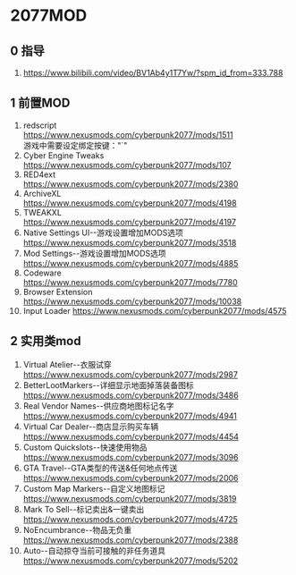 # 2077MOD
## 0 指导
1. https://www.bilibili.com/video/BV1Ab4y1T7Yw/?spm_id_from=333.788  

## 1 前置MOD
1. redscript  
https://www.nexusmods.com/cyberpunk2077/mods/1511  
游戏中需要设定绑定按键："`"
2. Cyber Engine Tweaks  
https://www.nexusmods.com/cyberpunk2077/mods/107
3. RED4ext  
https://www.nexusmods.com/cyberpunk2077/mods/2380
4. ArchiveXL  
https://www.nexusmods.com/cyberpunk2077/mods/4198
5. TWEAKXL  
https://www.nexusmods.com/cyberpunk2077/mods/4197
6. Native Settings UI--游戏设置增加MODS选项  
https://www.nexusmods.com/cyberpunk2077/mods/3518
7. Mod Settings--游戏设置增加MODS选项  
https://www.nexusmods.com/cyberpunk2077/mods/4885
8. Codeware  
https://www.nexusmods.com/cyberpunk2077/mods/7780
9. Browser Extension  
https://www.nexusmods.com/cyberpunk2077/mods/10038
10. Input Loader
https://www.nexusmods.com/cyberpunk2077/mods/4575

## 2 实用类mod
1. Virtual Atelier--衣服试穿
https://www.nexusmods.com/cyberpunk2077/mods/2987
2. BetterLootMarkers--详细显示地面掉落装备图标
https://www.nexusmods.com/cyberpunk2077/mods/3486
3. Real Vendor Names--供应商地图标记名字  
https://www.nexusmods.com/cyberpunk2077/mods/4941
4. Virtual Car Dealer--商店显示购买车辆
https://www.nexusmods.com/cyberpunk2077/mods/4454
5. Custom Quickslots--快速使用物品
https://www.nexusmods.com/cyberpunk2077/mods/3096
6. GTA Travel--GTA类型的传送&任何地点传送
https://www.nexusmods.com/cyberpunk2077/mods/2006
7. Custom Map Markers--自定义地图标记
https://www.nexusmods.com/cyberpunk2077/mods/3819
8. Mark To Sell--标记卖出&一键卖出
https://www.nexusmods.com/cyberpunk2077/mods/4725
9. NoEncumbrance--物品无负重
https://www.nexusmods.com/cyberpunk2077/mods/2388
10. Auto--自动掠夺当前可接触的非任务道具
https://www.nexusmods.com/cyberpunk2077/mods/5202
